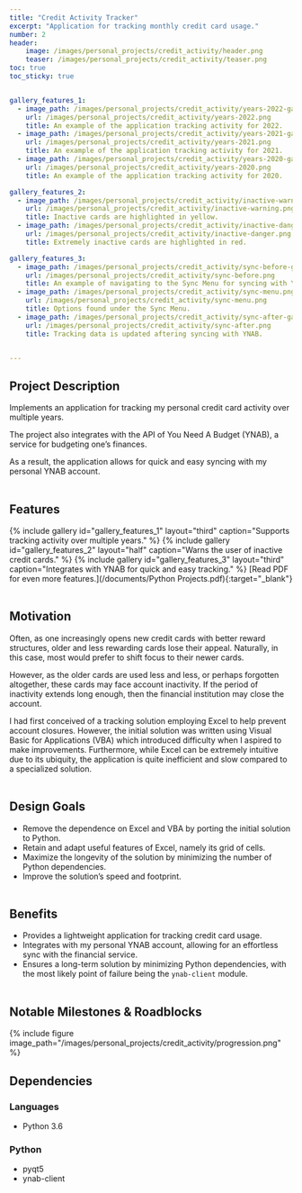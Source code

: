 ```yaml
---
title: "Credit Activity Tracker"
excerpt: "Application for tracking monthly credit card usage."
number: 2
header:
    image: /images/personal_projects/credit_activity/header.png
    teaser: /images/personal_projects/credit_activity/teaser.png
toc: true
toc_sticky: true


gallery_features_1:
  - image_path: /images/personal_projects/credit_activity/years-2022-gallery.png
    url: /images/personal_projects/credit_activity/years-2022.png
    title: An example of the application tracking activity for 2022.
  - image_path: /images/personal_projects/credit_activity/years-2021-gallery.png
    url: /images/personal_projects/credit_activity/years-2021.png
    title: An example of the application tracking activity for 2021.
  - image_path: /images/personal_projects/credit_activity/years-2020-gallery.png
    url: /images/personal_projects/credit_activity/years-2020.png
    title: An example of the application tracking activity for 2020.

gallery_features_2:
  - image_path: /images/personal_projects/credit_activity/inactive-warning-gallery.png
    url: /images/personal_projects/credit_activity/inactive-warning.png
    title: Inactive cards are highlighted in yellow.
  - image_path: /images/personal_projects/credit_activity/inactive-danger-gallery.png
    url: /images/personal_projects/credit_activity/inactive-danger.png
    title: Extremely inactive cards are highlighted in red.    

gallery_features_3:
  - image_path: /images/personal_projects/credit_activity/sync-before-gallery.png
    url: /images/personal_projects/credit_activity/sync-before.png
    title: An example of navigating to the Sync Menu for syncing with YNAB.
  - image_path: /images/personal_projects/credit_activity/sync-menu.png
    url: /images/personal_projects/credit_activity/sync-menu.png
    title: Options found under the Sync Menu.
  - image_path: /images/personal_projects/credit_activity/sync-after-gallery.png
    url: /images/personal_projects/credit_activity/sync-after.png
    title: Tracking data is updated aftering syncing with YNAB.


---
```


## Project Description
Implements an application for tracking my personal credit card activity over multiple years.

The project also integrates with the API of You Need A Budget (YNAB), a service for budgeting
one’s finances. 

As a result, the application allows for quick and easy syncing with my personal YNAB account.
<br><br>


## Features
{% include gallery id="gallery_features_1" layout="third" caption="Supports tracking activity over multiple years." %}
{% include gallery id="gallery_features_2" layout="half" caption="Warns the user of inactive credit cards." %}
{% include gallery id="gallery_features_3" layout="third" caption="Integrates with YNAB for quick and easy tracking." %}
[Read PDF for even more features.](/documents/Python Projects.pdf){:target="_blank"}
<br><br>


## Motivation
Often, as one increasingly opens new credit cards with better reward structures, older and less
rewarding cards lose their appeal. Naturally, in this case, most would prefer to shift focus to their newer
cards. 

However, as the older cards are used less and less, or perhaps forgotten altogether, these cards
may face account inactivity. If the period of inactivity extends long enough, then the financial institution
may close the account.

I had first conceived of a tracking solution employing Excel to help prevent account closures.
However, the initial solution was written using Visual Basic for Applications (VBA) which introduced
difficulty when I aspired to make improvements. Furthermore, while Excel can be extremely intuitive
due to its ubiquity, the application is quite inefficient and slow compared to a specialized solution.
<br><br>


## Design Goals
* Remove the dependence on Excel and VBA by porting the initial solution to Python.
* Retain and adapt useful features of Excel, namely its grid of cells.
* Maximize the longevity of the solution by minimizing the number of Python dependencies.
* Improve the solution’s speed and footprint.
<br><br>


## Benefits
* Provides a lightweight application for tracking credit card usage.
* Integrates with my personal YNAB account, allowing for an effortless sync with the financial service.
* Ensures a long-term solution by minimizing Python dependencies, with the most likely point of
  failure being the `ynab-client` module.
<br><br>


## Notable Milestones & Roadblocks
{% include figure image_path="/images/personal_projects/credit_activity/progression.png" %}


## Dependencies
### Languages
<div class="notice">
<ul>
<li> Python 3.6 </li>
</ul>
</div>

### Python
<div class="notice--success">
<ul>
<li> pyqt5 </li>
<li> ynab-client </li>
</ul>
</div>